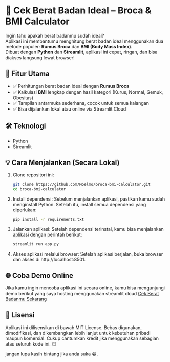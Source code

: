 # 🧮 Cek Berat Badan Ideal – Broca & BMI Calculator

Ingin tahu apakah berat badanmu sudah ideal?  
Aplikasi ini membantumu menghitung berat badan ideal menggunakan dua metode populer: **Rumus Broca** dan **BMI (Body Mass Index)**.  
Dibuat dengan **Python** dan **Streamlit**, aplikasi ini cepat, ringan, dan bisa diakses langsung lewat browser!

## 🚀 Fitur Utama
- ✅ Perhitungan berat badan ideal dengan **Rumus Broca**
- ✅ Kalkulasi **BMI** lengkap dengan hasil kategori (Kurus, Normal, Gemuk, Obesitas)
- ✅ Tampilan antarmuka sederhana, cocok untuk semua kalangan
- ✅ Bisa dijalankan lokal atau online via Streamlit Cloud

## 🛠️ Teknologi
- Python
- Streamlit

## 💡 Cara Menjalankan (Secara Lokal)
1. Clone repositori ini:
   ```bash
   git clone https://github.com/Moelmo/broca-bmi-calculator.git
   cd broca-bmi-calculator
   
2. Install dependensi:
Sebelum menjalankan aplikasi, pastikan kamu sudah menginstall Python. Setelah itu, install semua dependensi yang diperlukan:
    ```bash
    pip install -r requirements.txt
    
3. Jalankan aplikasi:
Setelah dependensi terinstal, kamu bisa menjalankan aplikasi dengan perintah berikut:
   ```bash
   streamlit run app.py
4. Akses aplikasi melalui browser:
Setelah aplikasi berjalan, buka browser dan akses di http://localhost:8501.

## 🌐 Coba Demo Online
Jika kamu ingin mencoba aplikasi ini secara online, kamu bisa mengunjungi demo berikut yang saya hosting menggunakan streamlit cloud
[Cek Berat Badanmu Sekarang](https://fitcheck.streamlit.app/)


## 📄 Lisensi
Aplikasi ini dilisensikan di bawah MIT License.
Bebas digunakan, dimodifikasi, dan dikembangkan lebih lanjut untuk kebutuhan pribadi maupun komersial.
Cukup cantumkan kredit jika menggunakan sebagian atau seluruh kode ini. 😊

jangan lupa kasih bintang jika anda suka 😁.
